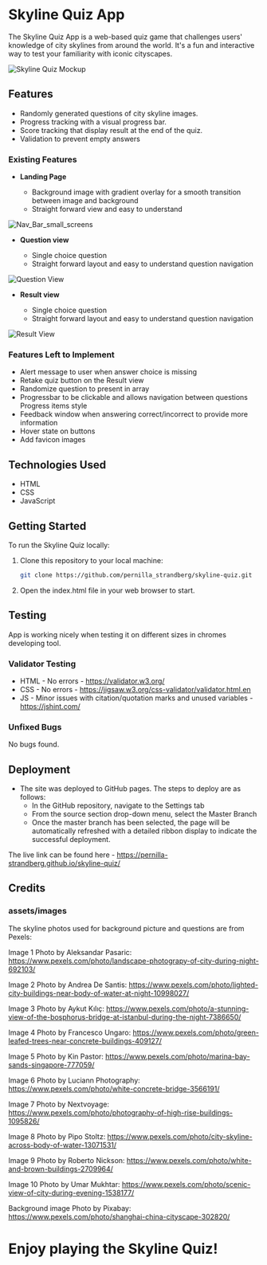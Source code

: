 # Skyline Quiz App

The Skyline Quiz App is a web-based quiz game that challenges users' knowledge of city skylines from around the world. It's a fun and interactive way to test your familiarity with iconic cityscapes.

![Skyline Quiz Mockup](/assets/images/screenshots/landing_page.png)

## Features

- Randomly generated questions of city skyline images.
- Progress tracking with a visual progress bar.
- Score tracking that display result at the end of the quiz.
- Validation to prevent empty answers

### Existing Features

- __Landing Page__

  - Background image with gradient overlay for a smooth transition between image and background
  - Straight forward view and easy to understand

![Nav_Bar_small_screens](/assets/images/screenshots/landing_page.png)


- __Question view__

  - Single choice question 
  - Straight forward layout and easy to understand question navigation

![Question View](/assets/images/screenshots/question_view.png)

- __Result view__

  - Single choice question 
  - Straight forward layout and easy to understand question navigation

![Result View](/assets/images/screenshots/result_view.png)


### Features Left to Implement

  - Alert message to user when answer choice is missing
  - Retake quiz button on the Result view
  - Randomize question to present in array 
  - Progressbar to be clickable and allows navigation between questions
    Progress items style
  - Feedback window when answering correct/incorrect to provide more information
  - Hover state on buttons
  - Add favicon images

## Technologies Used

- HTML
- CSS
- JavaScript

## Getting Started

To run the Skyline Quiz locally:

1. Clone this repository to your local machine:

   ```bash
   git clone https://github.com/pernilla_strandberg/skyline-quiz.git

2. Open the index.html file in your web browser to start.

## Testing 

App is working nicely when testing it on different sizes in chromes developing tool. 

### Validator Testing 

- HTML - No errors - https://validator.w3.org/
- CSS - No errors - https://jigsaw.w3.org/css-validator/validator.html.en
- JS  - Minor issues with citation/quotation marks and unused variables - https://jshint.com/

### Unfixed Bugs

No bugs found.

## Deployment

- The site was deployed to GitHub pages. The steps to deploy are as follows: 
  - In the GitHub repository, navigate to the Settings tab 
  - From the source section drop-down menu, select the Master Branch
  - Once the master branch has been selected, the page will be automatically refreshed with a detailed ribbon display to indicate the successful deployment. 

The live link can be found here - https://pernilla-strandberg.github.io/skyline-quiz/

## Credits  

### assets/images

The skyline photos used for background picture and questions are from Pexels:

Image 1
Photo by Aleksandar Pasaric: https://www.pexels.com/photo/landscape-photograpy-of-city-during-night-692103/

Image 2
Photo by Andrea De Santis: https://www.pexels.com/photo/lighted-city-buildings-near-body-of-water-at-night-10998027/

Image 3
Photo by Aykut Kılıç: https://www.pexels.com/photo/a-stunning-view-of-the-bosphorus-bridge-at-istanbul-during-the-night-7386650/

Image 4
Photo by Francesco Ungaro: https://www.pexels.com/photo/green-leafed-trees-near-concrete-buildings-409127/

Image 5
Photo by Kin Pastor: https://www.pexels.com/photo/marina-bay-sands-singapore-777059/

Image 6
Photo by Luciann Photography: https://www.pexels.com/photo/white-concrete-bridge-3566191/

Image 7
Photo by Nextvoyage: https://www.pexels.com/photo/photography-of-high-rise-buildings-1095826/

Image 8
Photo by Pipo Stoltz: https://www.pexels.com/photo/city-skyline-across-body-of-water-13071531/

Image 9
Photo by Roberto Nickson: https://www.pexels.com/photo/white-and-brown-buildings-2709964/

Image 10
Photo by Umar Mukhtar: https://www.pexels.com/photo/scenic-view-of-city-during-evening-1538177/

Background image
Photo by Pixabay: https://www.pexels.com/photo/shanghai-china-cityscape-302820/

# Enjoy playing the Skyline Quiz!
